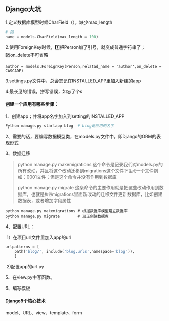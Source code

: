 ## Django大坑

1.定义数据库模型时候CharField（），缺少max_length

```python 
# 如
name = models.CharField(max_length = 100)
```

2.使用ForeignKey时候，1️⃣把Person加了引号，就变成普通字符串了；2️⃣on_delete不可省略

```
author = models.ForeignKey(Person,relatad_name = 'author',on_delete = CASCADE)
```

3.settings.py文件中，总会忘记在INSTALLED_APP里加入新建的app

4.最长见的错误，拼写错误，如忘了个s

#### 创建一个应用有哪些步骤：

1、创建app；并将app名字加入到setting的INSTALLED_APP

```Python
Python manage.py startapp blog  # blog是应用的名字
```

2、需要的话，要编写数据模型类，在models.py文件中。即Django的ORM的表现形式

3、数据迁移

> python manage.py makemigrations  这个命令是记录我们对models.py的所有改动，并且将这个改动迁移到migrations这个文件下`生成`一个文件例如：0001文件；但是这个命令并没有作用到数据库
>
> python manage.py migrate  这条命令的主要作用就是把这些改动作用到数据库，也就是`执行`migrations里面新改动的迁移文件更新数据库，比如创建数据表，或者增加字段属性

```
python manage.py makemigrations # 根据数据库模型建立数据库
python manage.py migrate        # 真正创建数据库
```

4、配置URL：

​	1）在项目url文件里加入app的url

```python 
urlpatterns = [
    path('blog/', include('blog.urls',namespace='blog')),
    ]
```

​	2)配置app的url.py

5、在view.py中写函数。

6、编写模板

#### Django5个核心技术

model、URL、view、template、form